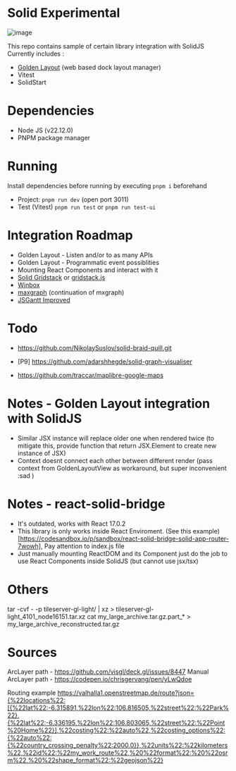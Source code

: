# Solid Experimental

![image](https://github.com/user-attachments/assets/b11ad314-cbf2-474f-adee-a2266975cd4e)

This repo contains sample of certain library integration with SolidJS
Currently includes :
- [Golden Layout](https://github.com/golden-layout/golden-layout) (web based dock layout manager)
- Vitest
- SolidStart

# Dependencies

- Node JS (v22.12.0)
- PNPM package manager

# Running
Install dependencies before running by executing `pnpm i` beforehand
- Project: `pnpm run dev` (open port 3011)
- Test (Vitest) `pnpm run test` or `pnpm run test-ui`

# Integration Roadmap
- Golden Layout - Listen and/or to as many APIs
- Golden Layout - Programmatic event possiblities
- Mounting React Components and interact with it
- [Solid Gridstack](https://github.com/FelixWieland/solid-gridstack) or [gridstack.js](https://github.com/gridstack/gridstack.js)
- [Winbox](https://github.com/nextapps-de/winbox)
- [maxgraph](https://maxgraph.github.io/) (continuation of mxgraph)
- [JSGantt Improved](https://github.com/jsGanttImproved/jsgantt-improved/)

# Todo

- https://github.com/NikolaySuslov/solid-braid-quill.git

- [P9] https://github.com/adarshhegde/solid-graph-visualiser

- https://github.com/traccar/maplibre-google-maps


# Notes - Golden Layout integration with SolidJS
- Similar JSX instance will replace older one when rendered twice (to mitigate this, provide function that return JSX.Element to create new instance of JSX)
- Context doesnt connect each other between different render (pass context from GoldenLayoutView as workaround, but super inconvenient :sad )

# Notes - react-solid-bridge
- It's outdated, works with React 17.0.2
- This library is only works inside React Enviroment. (See this example)[https://codesandbox.io/p/sandbox/react-solid-bridge-solid-app-router-7wowh], Pay attention to index.js file
- Just manually mounting ReactDOM and its Component just do the job to use React Components inside SolidJS (but cannot use jsx/tsx)

# Others
 tar -cvf - -p tileserver-gl-light/ | xz > tileserver-gl-light_4101_node16151.tar.xz
 cat my_large_archive.tar.gz.part_* > my_large_archive_reconstructed.tar.gz

 # Sources

ArcLayer path - https://github.com/visgl/deck.gl/issues/8447
Manual ArcLayer path - https://codepen.io/chrisgervang/pen/yLwQdoe

Routing example
https://valhalla1.openstreetmap.de/route?json={%22locations%22:[{%22lat%22:-6.315891,%22lon%22:106.816505,%22street%22:%22Park%22},{%22lat%22:-6.336195,%22lon%22:106.803065,%22street%22:%22Point%20Home%22}],%22costing%22:%22auto%22,%22costing_options%22:{%22auto%22:{%22country_crossing_penalty%22:2000.0}},%22units%22:%22kilometers%22,%22id%22:%22my_work_route%22,%20%22format%22:%20%22osrm%22,%20%22shape_format%22:%22geojson%22}
